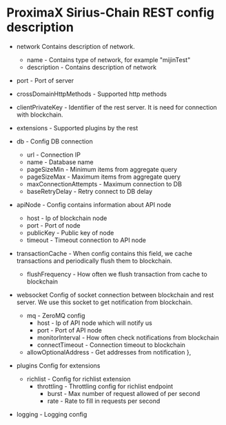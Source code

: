 # ProximaX Sirius-Chain REST config description #

  - network Contains description of network. 
    - name - Contains type of network, for example "mijinTest"
    - description - Contains description of network
  - port - Port of server
  - crossDomainHttpMethods - Supported http methods
  - clientPrivateKey - Identifier of the rest server. It is need for connection with blockchain.
  - extensions - Supported plugins by the rest
  - db - Config DB connection
    - url - Connection IP
    - name - Database name
    - pageSizeMin - Minimum items from aggregate query
    - pageSizeMax - Maximum items from aggregate query
    - maxConnectionAttempts - Maximum connection to DB
    - baseRetryDelay - Retry connect to DB delay

  - apiNode - Config contains information about API node
    - host - Ip of blockchain node
    - port - Port of node
    - publicKey - Public key of node
    - timeout - Timeout connection to API node

  - transactionCache - When config contains this field, we cache transactions and periodically flush them to blockchain.
    - flushFrequency - How often we flush transaction from cache to blockchain

  - websocket Config of socket connection between blockchain and rest server. We use this socket to get notification from blockchain.
    - mq - ZeroMQ config
      - host - Ip of API node which will notify us
      - port - Port of API node
      - monitorInterval - How often check notifications from blockchain
      - connectTimeout - Connection timeout to blockchain
    - allowOptionalAddress - Get addresses from notification
  },
  
  - plugins Config for extensions
    - richlist - Config for richlist extension
      - throttling - Throttling config for richlist endpoint
        - burst - Max number of request allowed of per second
        - rate - Rate to fill in requests per second
  
  - logging - Logging config
